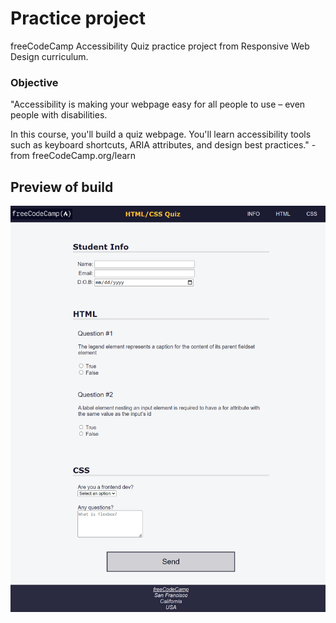 # Practice project
freeCodeCamp Accessibility Quiz practice project
from Responsive Web Design curriculum.

### Objective 
"Accessibility is making your webpage easy for all people to use – even people with disabilities.

In this course, you'll build a quiz webpage. You'll learn accessibility tools such as keyboard shortcuts, ARIA attributes, and design best practices." -from freeCodeCamp.org/learn

## Preview of build

![image][def]

[def]:preview-accessibility-quiz.png